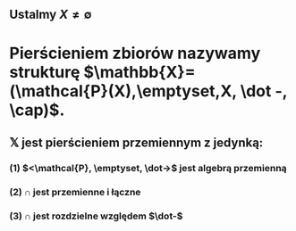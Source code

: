 ## Ustalmy $X \neq \emptyset$
# **Pierścieniem zbiorów** nazywamy strukturę $\mathbb{X}=(\mathcal{P}(X),\emptyset,X, \dot -, \cap)$. 
## $\mathbb{X}$ jest pierścieniem przemiennym z jedynką:
### (1) $<\mathcal{P}, \emptyset, \dot->$ jest algebrą przemienną
### (2) $\cap$ jest przemienne i łączne
### (3) $\cap$ jest rozdzielne względem $\dot-$
